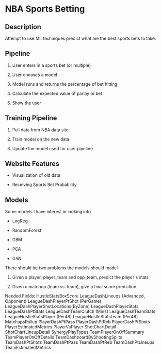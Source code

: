 # NBA Sports Betting 

## Description

Attempt to use ML techniques predict what are the best sports bets to take.

## Pipeline

1) User enters in a sports bet (or multiple)

2) User chooses a model 

3) Model runs and returns the percentage of bet hitting

4) Calculate the expected value of parlay or bet

5) Show the user

## Training Pipeline

1) Pull data from NBA data site

2) Train model on the new data

3) Update the model used for user pipeline

## Website Features

* Visualization of old data

* Receiving Sports Bet Probability

## Models

Some models I have interest in looking into

* LogReg

* RandomForest

* GBM

* PCA

* GAN

There should be two problems the models should model

1) Given a player, player_team and opp_team, predict the player's stats

2) Given a matchup (team vs. team), give a final score prediction

Needed Fields:
HustleStatsBoxScore
LeagueDashLineups (Advanced, Opponent)
LeagueDashPlayerPtShot (PerGame)
LeagueDashPlayerShotLocations(ByZone)
LeagueDashPlayerStats
LeagueDashPtStats
LeagueDashTeamClutch (Mins)
LeagueDashTeamStats
LeagueHustleStatsPlayer (Per48)
LeagueHustleStatsTeam (Per48)
MatchupsRollup
PlayerDashPtPass
PlayerDashPtReb
PlayerDashPtShots
PlayerEstimatedMetrics
PlayerVsPlayer
ShotChartDetail
ShotChartLineupDetail
SynergyPlayTypes
TeamPlayerOnOffSummary
TeamPlayerOnOffDetails
TeamDashboardByShootingSplits
TeamDashPtShots
TeamDashPtPass
TeamDashPtReb
TeamDashPtLineups
TeamEstimatedMetrics